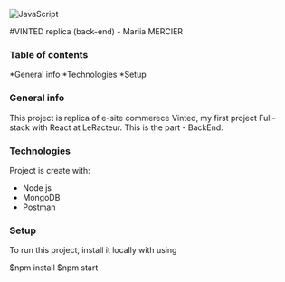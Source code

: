 
![JavaScript](https://img.shields.io/badge/javascript-%23323330.svg?style=for-the-badge&logo=javascript&logoColor=%23F7DF1E)


#VINTED replica (back-end) - Mariia MERCIER

### Table of contents

*General info
*Technologies
*Setup

### General info

This project is replica of e-site commerece Vinted, my first project Full-stack with React at LeRacteur. This is the part - BackEnd.

### Technologies

Project is create with:

* Node js
* MongoDB 
* Postman

### Setup

To run this project, install it locally with using

$npm install
$npm start

